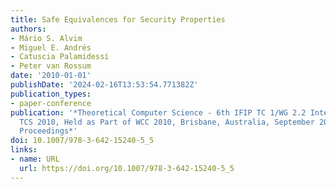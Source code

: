 ```yaml
---
title: Safe Equivalences for Security Properties
authors:
- Mário S. Alvim
- Miguel E. Andrés
- Catuscia Palamidessi
- Peter van Rossum
date: '2010-01-01'
publishDate: '2024-02-16T13:53:54.771382Z'
publication_types:
- paper-conference
publication: '*Theoretical Computer Science - 6th IFIP TC 1/WG 2.2 International Conference,
  TCS 2010, Held as Part of WCC 2010, Brisbane, Australia, September 20-23, 2010.
  Proceedings*'
doi: 10.1007/978-3-642-15240-5_5
links:
- name: URL
  url: https://doi.org/10.1007/978-3-642-15240-5_5
---
```

